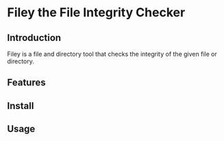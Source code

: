 # Filey the File Integrity Checker

## Introduction

Filey is a file and directory tool that checks the integrity of the given file or directory.

## Features

## Install

## Usage

